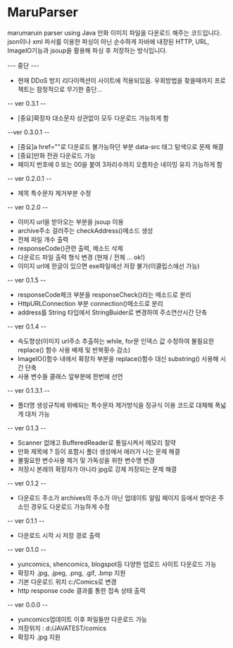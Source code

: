 # MaruParser
marumaruin parser using Java
만화 이미지 파일을 다운로드 해주는 코드입니다.
json이나 xml 파서를 이용한 파싱이 아닌 순수하게 자바에 내장된 HTTP, URL, ImageIO기능과 jsoup을 활용해 파싱 후 저장하는 방식입니다.

--- 중단 ---
 * 현재 DDoS 방지 리다이렉션이 사이트에 적용되있음. 우회방법을 찾을때까지 프로젝트는 잠정적으로 무기한 중단...

-- ver 0.3.1 --
 * [중요]확장자 대소문자 상관없이 모두 다운로드 가능하게 함

--ver 0.3.0.1 --
 * [중요]a href=""로 다운로드 불가능하던 부분 data-src 태그 탐색으로 문제 해결
 * [중요]만화 전권 다운로드 가능
 * 페이지 번호에 0 또는 00을 붙여 3자리수까지 오름차순 네이밍 유지 가능하게 함

-- ver 0.2.0.1 -- 
 * 제목 특수문자 제거부분 수정

-- ver 0.2.0 --
 * 이미지 url을 받아오는 부분을 jsoup 이용
 * archive주소 걸러주는 checkAddress()메소드 생성
 * 전체 파일 개수 출력
 * responseCode()관련 출력, 메소드 삭제
 * 다운로드 파일 출력 형식 변경 (현재 / 전체 ... ok!)
 * 이미지 url에 한글이 있으면 exe파일에선 저장 불가(이클립스에선 가능)

-- ver 0.1.5 --
 * responseCode체크 부분을 responseCheck()라는 메소드로 분리
 * HttpURLConnection 부분 connection()메소드로 분리
 * address를 String 타입에서 StringBuider로 변경하여 주소연산시간 단축

-- ver 0.1.4 --
 * 속도향상(이미지 url주소 추출하는 while, for문 인덱스 값 수정하여 불필요한 replace() 함수 사용 배제 및 반복횟수 감소)
 * ImageIO()함수 내에서 확장자 부분을 replace()함수 대신 substring() 사용해 시간 단축
 * 사용 변수들 클래스 앞부분에 한번에 선언


-- ver 0.1.3.1 --
 * 폴더명 생성규칙에 위배되는 특수문자 제거방식을 정규식 이용 코드로 대체해 폭넓게 대처 가능

-- ver 0.1.3 --
 * Scanner 없애고 BufferedReader로 통일시켜서 메모리 절약
 * 만화 제목에 ? 등이 포함시 폴더 생성에서 에러가 나는 문제 해결
 * 불필요한 변수사용 제거 및 가독성을 위한 변수명 변경
 * 저장시 본래의 확장자가 아니라 jpg로 강제 저장되는 문제 해결

-- ver 0.1.2 --
 * 다운로드 주소가 archives의 주소가 아닌 업데이트 알림 페이지 등에서 받아온 주소인 경우도 다운로드 가능하게 수정


-- ver 0.1.1 --
 * 다운로드 시작 시 저장 경로 출력


-- ver 0.1.0 --
 * yuncomics, shencomics, blogspot등 다양한 업로드 사이트 다운로드 가능
 * 확장자 .jpg, .jpeg, .png, .gif, .bmp 지원
 * 기본 다운로드 위치 c:/Comics로 변경
 * http response code 결과를 통한 접속 상태 출력


-- ver 0.0.0 --
 * yuncomics업데이트 이후 파일들만 다운로드 가능
 * 저장위치 : d:/JAVATEST/comics
 * 확장자 .jpg 지원
